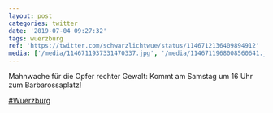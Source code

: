 ```yaml
---
layout: post
categories: twitter
date: '2019-07-04 09:27:32'
tags: wuerzburg
ref: 'https://twitter.com/schwarzlichtwue/status/1146712136409894912'
media: ['/media/1146711937331470337.jpg', '/media/1146711968008560641.jpg']
---
```

Mahnwache für die Opfer rechter Gewalt: Kommt am Samstag um 16 Uhr zum Barbarossaplatz!

[#Wuerzburg](/t/wuerzburg) 